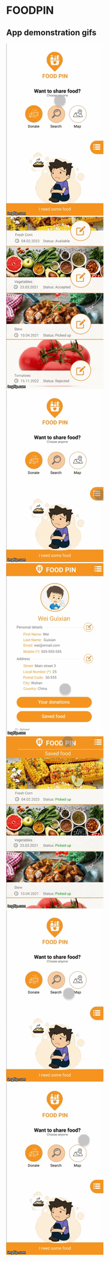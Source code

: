 # FOODPIN

## App demonstration gifs

![](Docs/gifs/f1.gif) ![](Docs/gifs/f2.gif) ![](Docs/gifs/f3.gif)
![](Docs/gifs/f4.gif) ![](Docs/gifs/f5.gif) ![](Docs/gifs/f6.gif)
![](Docs/gifs/f7.gif)
